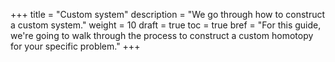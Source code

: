 +++
title = "Custom system"
description = "We go through how to construct a custom system."
weight = 10
draft = true
toc = true
bref = "For this guide, we're going to walk through the process to construct a custom homotopy for your specific problem."
+++